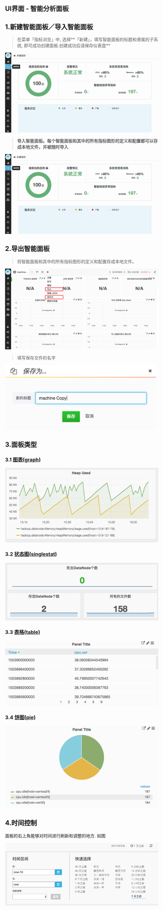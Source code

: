 ## **UI界面 - 智能分析面板**

## 1.**新建智能面板／导入智能面板**

> 在菜单「指标浏览」中, 选择**「新建」，填写智能面板的标题和隶属的子系统, 即可成功创建面板.创建成功后请保存仪表盘**

![](/part4/images/new_dashboard.gif)

> **导入智能面板。每个智能面板和其中的所有指标图形的定义和配置都可以存成本地文件，并被随时导入**

![](/part4/images/import_dashboard.gif)

## 2.**导出智能面板**

> 将智能面板和其中的所有指标图形的定义和配置存成本地文件。

![](/part4/images/p4_4.png)

> 填写保存文件的名字

![](/part4/images/p4_5.png)

## 3.**面板类型**

### 3.1 [图表(graph)](/part4/ui_dashboard/graph.md)

![](/part4/images/p4_7.png)

### 3.2 [状态图(singlestat)](/part4/ui_dashboard/singlestat.md)

![](/part4/images/p4_8.png)

### 3.3 [表格(table)](/part4/ui_dashboard/table.md)
![](/part4/images/table.png)

### 3.4 [饼图(pie)](/part4/ui_dashboard/pie.md)
![](/part4/images/pie.png)

## 4.时间控制

面板的右上角能够对时间进行刷新和调整的地方. 如图

![](/part4/images/p4_11.png)















